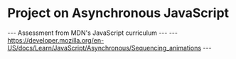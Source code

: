 # Project on Asynchronous JavaScript

--- Assessment from MDN's JavaScript curriculum --- 
--- https://developer.mozilla.org/en-US/docs/Learn/JavaScript/Asynchronous/Sequencing_animations ---

